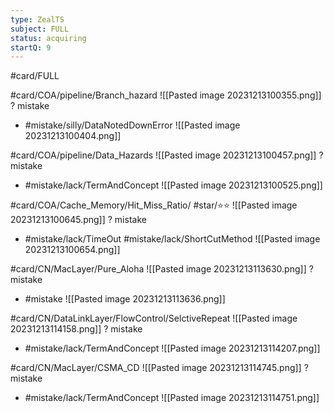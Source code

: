 ```yaml
---
type: ZealTS
subject: FULL
status: acquiring
startQ: 9
---
```

#card/FULL 

#card/COA/pipeline/Branch_hazard
![[Pasted image 20231213100355.png]]
?
mistake
- #mistake/silly/DataNotedDownError
![[Pasted image 20231213100404.png]] <!--SR:!2023-12-15,2,150-->

#card/COA/pipeline/Data_Hazards
![[Pasted image 20231213100457.png]]
?
mistake
- #mistake/lack/TermAndConcept
![[Pasted image 20231213100525.png]] <!--SR:!2023-12-15,2,150-->

#card/COA/Cache_Memory/Hit_Miss_Ratio/ #star/⭐⭐ 
![[Pasted image 20231213100645.png]]
?
mistake 
- #mistake/lack/TimeOut #mistake/lack/ShortCutMethod 
![[Pasted image 20231213100654.png]] 

#card/CN/MacLayer/Pure_Aloha
![[Pasted image 20231213113630.png]]
?
mistake
- #mistake
![[Pasted image 20231213113636.png]] <!--SR:!2023-12-16,2,156-->

#card/CN/DataLinkLayer/FlowControl/SelctiveRepeat
![[Pasted image 20231213114158.png]]
?
mistake
- #mistake/lack/TermAndConcept
![[Pasted image 20231213114207.png]] <!--SR:!2023-12-15,2,150-->

#card/CN/MacLayer/CSMA_CD
![[Pasted image 20231213114745.png]]
?
mistake
- #mistake/lack/TermAndConcept
![[Pasted image 20231213114751.png]] <!--SR:!2023-12-16,2,156-->

